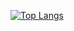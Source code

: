 [![Top Langs](https://github-readme-stats.vercel.app/api/top-langs/?username=cmcdev-code&layout=compact&theme=default)](https://github.com/cmcdev-code)
